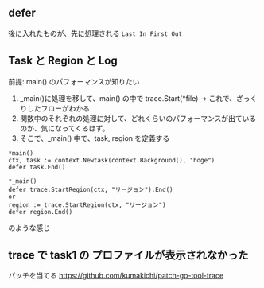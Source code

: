 ## defer 
後に入れたものが、先に処理される
`Last In First Out`

## Task と Region と Log
前提: main() のパフォーマンスが知りたい
1. _main()に処理を移して、main() の中で trace.Start(*file) → これで、ざっくりしたフローがわかる
2. 関数中のそれぞれの処理に対して、どれくらいのパフォーマンスが出ているのか、気になってくるはず。
3. そこで、_main() 中で、task, region を定義する
```
*main()
ctx, task := context.Newtask(context.Background(), "hoge")
defer task.End()

*_main()
defer trace.StartRegion(ctx, "リージョン").End()
or 
region := trace.StartRegion(ctx, "リージョン")
defer region.End()
```
のような感じ

## trace で task1 の プロファイルが表示されなかった
パッチを当てる
https://github.com/kumakichi/patch-go-tool-trace
